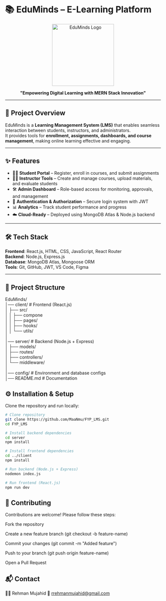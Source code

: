 # 📚 EduMinds – E-Learning Platform  

<p align="center">
  <img src="https://via.placeholder.com/200.png?text=EduMinds+Logo" alt="EduMinds Logo" width="200" />
</p>

<p align="center">
  <b>"Empowering Digital Learning with MERN Stack Innovation"</b>
</p>

---

## 🚀 Project Overview
EduMinds is a **Learning Management System (LMS)** that enables seamless interaction between students, instructors, and administrators.  
It provides tools for **enrollment, assignments, dashboards, and course management**, making online learning effective and engaging.  

---

## ✨ Features
- 👨‍🎓 **Student Portal** – Register, enroll in courses, and submit assignments  
- 👨‍🏫 **Instructor Tools** – Create and manage courses, upload materials, and evaluate students  
- 🛠️ **Admin Dashboard** – Role-based access for monitoring, approvals, and management  
- 🔐 **Authentication & Authorization** – Secure login system with JWT  
- 📊 **Analytics** – Track student performance and progress  
- ☁️ **Cloud-Ready** – Deployed using MongoDB Atlas & Node.js backend  

---

## 🛠️ Tech Stack
**Frontend**: React.js, HTML, CSS, JavaScript, React Router  
**Backend**: Node.js, Express.js  
**Database**: MongoDB Atlas, Mongoose ORM  
**Tools**: Git, GitHub, JWT, VS Code, Figma  

---

## 📂 Project Structure
EduMinds/<br/>
│── client/ # Frontend (React.js)<br/>
│ ├── src/<br/>
│ │ ├── compone<br/>
│ │ ├── pages/<br/>
│ │ ├── hooks/<br/>
│ │ └── utils/<br/>
│<br/>
│── server/ # Backend (Node.js + Express)<br/>
│ ├── models/<br/>
│ ├── routes/<br/>
│ ├── controllers/<br/>
│ └── middleware/<br/>
│<br/>
│── config/ # Environment and database configs<br/>
│── README.md # Documentation<br/>


## ⚙️ Installation & Setup
Clone the repository and run locally:

```bash
# Clone repository
git clone https://github.com/MaaNmu/FYP_LMS.git
cd FYP_LMS

# Install backend dependencies
cd server
npm install

# Install frontend dependencies
cd ../client
npm install

# Run backend (Node.js + Express)
nodemon index.js

# Run frontend (React.js)
npm run dev
```
 ## 🤝 Contributing

Contributions are welcome! Please follow these steps:

Fork the repository

Create a new feature branch (git checkout -b feature-name)

Commit your changes (git commit -m "Added feature")

Push to your branch (git push origin feature-name)

Open a Pull Request

## 📬 Contact

👨‍💻 Rehman Mujahid
📧 rrehmanmujahid@gmail.com
